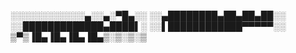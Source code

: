 ░░░░░░░░░░░░▄░░▄░▀█▄░░
░░▄████████▄██▄██▄██░░
░░█████████████▄████▌░
░░▌████████████▀▀▀▀▀░░
▒▀▒▐█▄▐█▄▐█▄▐█▄▒░▒░▒░▒
